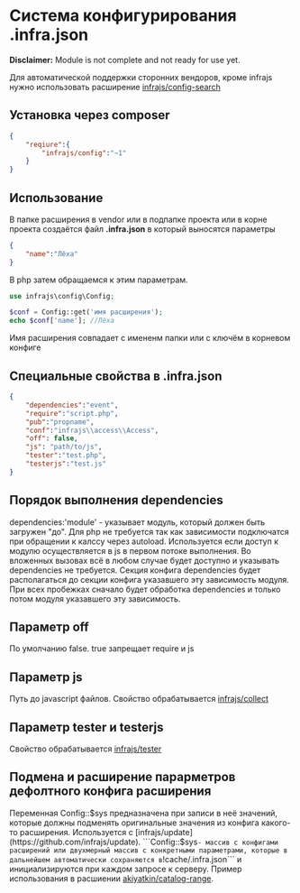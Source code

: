 # Система конфигурирования .infra.json
**Disclaimer:** Module is not complete and not ready for use yet.

Для автоматической поддержки сторонних вендоров, кроме infrajs нужно использовать расширение [infrajs/config-search](https://github.com/infrajs/config-search)

## Установка через composer

```json
{
	"reqiure":{
		"infrajs/config":"~1"
	}
}
```

## Использование
В папке расширения в vendor или в подпапке проекта или в корне проекта создаётся файл **.infra.json** в который выносятся параметры
```json
{
	"name":"Лёха"
}
```
В php затем обращаемся к этим параметрам.
```php
use infrajs\config\Config;

$conf = Config::get('имя расширения');
echo $conf['name']; //Лёха
```
Имя расширения совпадает с имененм папки или с ключём в корневом конфиге


## Специальные свойства в .infra.json
```json
{
	"dependencies":"event",
	"require":"script.php",
	"pub":"propname",
	"conf":"infrajs\\access\\Access",
	"off": false, 		
	"js": "path/to/js",  	
	"tester":"test.php", 	
	"testerjs":"test.js" 	
}
```
## Порядок выполнения dependencies
dependencies:'module' - указывает модуль, который должен быть загружен "до". Для php не требуется так как зависимости подключатся при обращении к калссу через autoload. Используется если доступ к модулю осуществляется в js в первом потоке выполнения. Во вложенных вызовах всё в любом случае будет доступно и указывать dependencies не требуется. Секция конфига dependencies будет располагаться до секции конфига указавшего эту зависимость модуля. При всех пробежках сначало будет обработка dependencies и только потом модуля указавшего эту зависимость.

## Параметр off
По умолчанию false. true запрещает require и js
## Параметр js
Путь до javascript файлов. Свойство обрабатывается [infrajs/collect](https://github.com/infrajs/collect)
## Параметр tester и testerjs
Свойство обрабатывается [infrajs/tester](https://github.com/infrajs/tester)

## Подмена и расширение парарметров дефолтного конфига расширения
Переменная Config::$sys предназначена при записи в неё значений, которые должны подменять оригинальные значения из конфига какого-то расширения. Используется с [infrajs/update](https://github.com/infrajs/update). ```Config::$sys``` - массив с конфигами расширений или двухмерный массив с конкретными параметрами, которые в дальнейшем автоматически сохраняются в ```!cache/.infra.json``` и инициализируются при каждом запросе к серверу. Пример использования в расшиении [akiyatkin/catalog-range](https://github.com/akiyatkin/catalog-range/blob/master/update.php).

